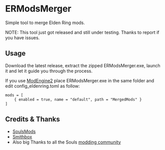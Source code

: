 # ERModsMerger
Simple tool to merge Elden Ring mods.

NOTE: This tool just got released and still under testing. Thanks to report if you have issues.
## Usage
Download the latest release, extract the zipped ERModsMerger.exe, launch it and let it guide you through the process.

If you use [ModEngine2](https://github.com/soulsmods/ModEngine2) place ERModsMerger.exe in the same folder and edit config_eldenring.toml as follow:
```
mods = [
    { enabled = true, name = "default", path = "MergedMods" }
]
```

## Credits & Thanks
* [SoulsMods](https://github.com/soulsmods)
* [Smithbox](https://github.com/vawser/Smithbox)
* Also big Thanks to all the Souls [modding community](https://discord.gg/ZCxzcxp6)
